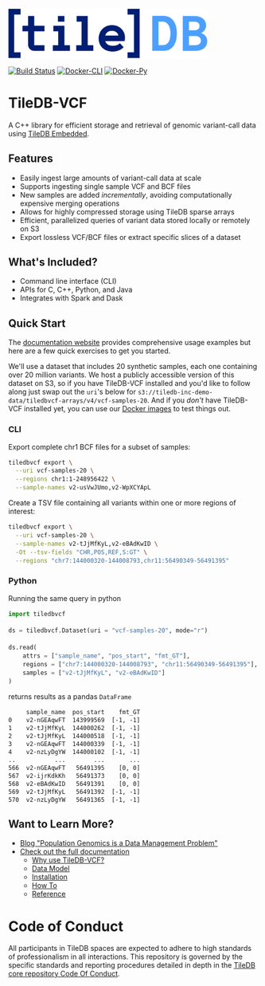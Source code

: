 <a href="https://tiledb.com"><img src="https://github.com/TileDB-Inc/TileDB/raw/dev/doc/source/_static/tiledb-logo_color_no_margin_@4x.png" alt="TileDB logo" width="400"></a>

[![Build Status](https://img.shields.io/azure-devops/build/tiledb-inc/836549eb-f74a-4986-a18f-7fbba6bbb5f0/8/main?label=Azure%20Pipelines&logo=azure-pipelines&style=flat-square)](https://dev.azure.com/TileDB-Inc/CI/_build/latest?definitionId=8&branchName=main)
[![Docker-CLI](https://img.shields.io/static/v1?label=Docker&message=tiledbvcf-cli&color=099cec&logo=docker&style=flat-square)](https://hub.docker.com/repository/docker/tiledb/tiledbvcf-cli)
[![Docker-Py](https://img.shields.io/static/v1?label=Docker&message=tiledbvcf-py&color=099cec&logo=docker&style=flat-square)](https://hub.docker.com/repository/docker/tiledb/tiledbvcf-py)

# TileDB-VCF

A C++ library for efficient storage and retrieval of genomic variant-call data using [TileDB Embedded][tiledb].

## Features

- Easily ingest large amounts of variant-call data at scale
- Supports ingesting single sample VCF and BCF files
- New samples are added *incrementally*, avoiding computationally expensive merging operations
- Allows for highly compressed storage using TileDB sparse arrays
- Efficient, parallelized queries of variant data stored locally or remotely on S3
- Export lossless VCF/BCF files or extract specific slices of a dataset

## What's Included?

- Command line interface (CLI)
- APIs for C, C++, Python, and Java
- Integrates with Spark and Dask

## Quick Start

The [documentation website][vcf] provides comprehensive usage examples but here are a few quick exercises to get you started.

We'll use a dataset that includes 20 synthetic samples, each one containing over 20 million variants. We host a publicly accessible version of this dataset on S3, so if you have TileDB-VCF installed and you'd like to follow along just swap out the `uri`'s below for `s3://tiledb-inc-demo-data/tiledbvcf-arrays/v4/vcf-samples-20`. And if you *don't* have TileDB-VCF installed yet, you can use our [Docker images](docker/README.md) to test things out.

### CLI

Export complete chr1 BCF files for a subset of samples:

```sh
tiledbvcf export \
  --uri vcf-samples-20 \
  --regions chr1:1-248956422 \
  --sample-names v2-usVwJUmo,v2-WpXCYApL
```

Create a TSV file containing all variants within one or more regions of interest:

```sh
tiledbvcf export \
  --uri vcf-samples-20 \
  --sample-names v2-tJjMfKyL,v2-eBAdKwID \
  -Ot --tsv-fields "CHR,POS,REF,S:GT" \
  --regions "chr7:144000320-144008793,chr11:56490349-56491395"
```

### Python

Running the same query in python

```py
import tiledbvcf

ds = tiledbvcf.Dataset(uri = "vcf-samples-20", mode="r")

ds.read(
    attrs = ["sample_name", "pos_start", "fmt_GT"],
    regions = ["chr7:144000320-144008793", "chr11:56490349-56491395"],
    samples = ["v2-tJjMfKyL", "v2-eBAdKwID"]
)
```

returns results as a pandas `DataFrame`

```
     sample_name  pos_start    fmt_GT
0    v2-nGEAqwFT  143999569  [-1, -1]
1    v2-tJjMfKyL  144000262  [-1, -1]
2    v2-tJjMfKyL  144000518  [-1, -1]
3    v2-nGEAqwFT  144000339  [-1, -1]
4    v2-nzLyDgYW  144000102  [-1, -1]
..           ...        ...       ...
566  v2-nGEAqwFT   56491395    [0, 0]
567  v2-ijrKdkKh   56491373    [0, 0]
568  v2-eBAdKwID   56491391    [0, 0]
569  v2-tJjMfKyL   56491392  [-1, -1]
570  v2-nzLyDgYW   56491365  [-1, -1]
```

## Want to Learn More?


* [Blog "Population Genomics is a Data Management Problem"][blog]
* [Check out the full documentation][vcf]
  * [Why use TileDB-VCF?][docswhytile]
  * [Data Model][docsdatamodel]
  * [Installation][docsinstallation]
  * [How To][docshowto]
  * [Reference][docsreference]


# Code of Conduct

All participants in TileDB spaces are expected to adhere to high standards of
professionalism in all interactions. This repository is governed by the
specific standards and reporting procedures detailed in depth in the
[TileDB core repository Code Of Conduct](
https://github.com/TileDB-Inc/TileDB/blob/dev/CODE_OF_CONDUCT.md).

<!-- links -->
[tiledb]: https://github.com/TileDB-Inc/TileDB
[vcf]: https://docs.tiledb.com/main/integrations-and-extensions/population-genomics
[docswhytile]: https://docs.tiledb.com/main/integrations-and-extensions/genomics/population-genomics#why-use-tiledb-vcf
[docsdatamodel]: https://docs.tiledb.com/main/integrations-and-extensions/population-genomics/data-model
[docsinstallation]: https://docs.tiledb.com/main/integrations-and-extensions/genomics/population-genomics/installation
[docshowto]: https://docs.tiledb.com/main/integrations-and-extensions/genomics/population-genomics/how-to
[docsreference]: https://docs.tiledb.com/main/integrations-and-extensions/genomics/population-genomics/api-reference
[blog]: https://tiledb.com/blog/population-genomics-is-a-data-management-problem
